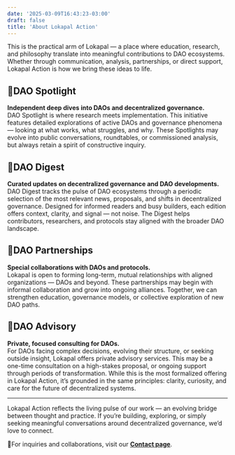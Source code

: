```yaml
---
date: '2025-03-09T16:43:23-03:00'
draft: false
title: 'About Lokapal Action'
---
```


This is the practical arm of Lokapal — a place where education, research, and philosophy translate into meaningful contributions to DAO ecosystems. Whether through communication, analysis, partnerships, or direct support, Lokapal Action is how we bring these ideas to life.

## 🔹DAO Spotlight  
**Independent deep dives into DAOs and decentralized governance.**  
DAO Spotlight is where research meets implementation. This initiative features detailed explorations of active DAOs and governance phenomena — looking at what works, what struggles, and why. These Spotlights may evolve into public conversations, roundtables, or commissioned analysis, but always retain a spirit of constructive inquiry.

## 🔹DAO Digest  
**Curated updates on decentralized governance and DAO developments.**  
DAO Digest tracks the pulse of DAO ecosystems through a periodic selection of the most relevant news, proposals, and shifts in decentralized governance. Designed for informed readers and busy builders, each edition offers context, clarity, and signal — not noise. The Digest helps contributors, researchers, and protocols stay aligned with the broader DAO landscape.

## 🔹DAO Partnerships  
**Special collaborations with DAOs and protocols.**  
Lokapal is open to forming long-term, mutual relationships with aligned organizations — DAOs and beyond. These partnerships may begin with informal collaboration and grow into ongoing alliances. Together, we can strengthen education, governance models, or collective exploration of new DAO paths.

## 🔹DAO Advisory  
**Private, focused consulting for DAOs.**  
For DAOs facing complex decisions, evolving their structure, or seeking outside insight, Lokapal offers private advisory services. This may be a one-time consultation on a high-stakes proposal, or ongoing support through periods of transformation. While this is the most formalized offering in Lokapal Action, it’s grounded in the same principles: clarity, curiosity, and care for the future of decentralized systems.

---

Lokapal Action reflects the living pulse of our work — an evolving bridge between thought and practice. If you’re building, exploring, or simply seeking meaningful conversations around decentralized governance, we’d love to connect.

🔸For inquiries and collaborations, visit our [**Contact page**](../contact/). 
